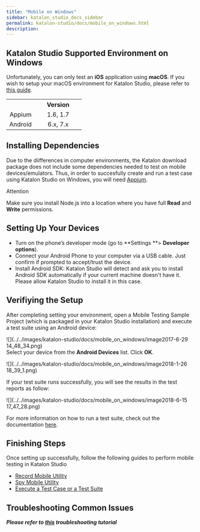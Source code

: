 ```yaml
---
title: "Mobile on Windows" 
sidebar: katalon_studio_docs_sidebar
permalink: katalon-studio/docs/mobile_on_windows.html 
description: 
---
```

Katalon Studio Supported Environment on Windows
-----------------------------------------------

Unfortunately, you can only test an **iOS** application using **macOS**. If you wish to setup your macOS environment for Katalon Studio, please refer to [this guide](https://docs.katalon.com/x/9AXR).

<table class="relative-table wrapped confluenceTable" style="width: 100.0%;"><colgroup><col style="width: 37.7445%;"><col style="width: 62.2555%;"></colgroup><tbody><tr class="xtr-0"><th class="xtd-0-0 confluenceTh" style="text-align: center;">&nbsp;</th><th class="xtd-0-1 confluenceTh" colspan="1" style="text-align: center;">Version</th></tr><tr class="xtr-1"><td class="xtd-1-0 confluenceTd" style="text-align: center;">Appium</td><td class="xtd-1-1 confluenceTd" colspan="1" style="text-align: center;">1.6, 1.7</td></tr><tr class="xtr-2"><td class="xtd-2-0 confluenceTd" colspan="1" style="text-align: center;">Android</td><td class="xtd-2-1 confluenceTd" colspan="1" style="text-align: center;">6.x, 7.x</td></tr></tbody></table>

Installing Dependencies
-----------------------

Due to the diifferences in computer environments, the Katalon download package does not include some dependencies needed to test on mobile devices/emulators. Thus, in order to succesfully create and run a test case using Katalon Studio on Windows, you will need [Appium](http://appium.io/downloads.html).

Attention

Make sure you install Node.js into a location where you have full **Read** and **Write** permissions.

Setting Up Your Devices
-----------------------

*   Turn on the phone’s developer mode (go to **Settings **> **Developer options**).
*   Connect your Android Phone to your computer via a USB cable. Just confirm if prompted to accept/trust the device.
*   Install Android SDK: Katalon Studio will detect and ask you to install Android SDK automatically if your current machine doesn't have it. Please allow Katalon Studio to install it in this case.

Verifiying the Setup
--------------------

After completing setting your environment, open a Mobile Testing Sample Project (which is packaged in your Katalon Studio installation) and execute a test suite using an Android device: 

![](../../images/katalon-studio/docs/mobile_on_windows/image2017-6-29 14_48_34.png)  
Select your device from the **Android Devices** list. Click **OK**. 

![](../../images/katalon-studio/docs/mobile_on_windows/image2018-1-26 18_39_1.png)

If your test suite runs successfully, you will see the results in the test reports as follow:

![](../../images/katalon-studio/docs/mobile_on_windows/image2018-6-15 17_47_28.png)

For more information on how to run a test suite, check out the documentation [here](/pages/viewpage.action?pageId=786668).

Finishing Steps
---------------

Once setting up successfully, follow the following guides to perform mobile testing in Katalon Studio

*   [Record Mobile Utility](/display/KD/Record+Mobile+Utility)
*   [Spy Mobile Utility](/display/KD/Spy+Mobile+Utility)
*   [Execute a Test Case or a Test Suite](/display/KD/Execute+a+Test+Case+or+a+Test+Suite)

Troubleshooting Common Issues
-----------------------------

_**Please refer to [this](https://docs.katalon.com/display/KD/Troubleshooting+automated+mobile+testing) troubleshooting tutorial**_